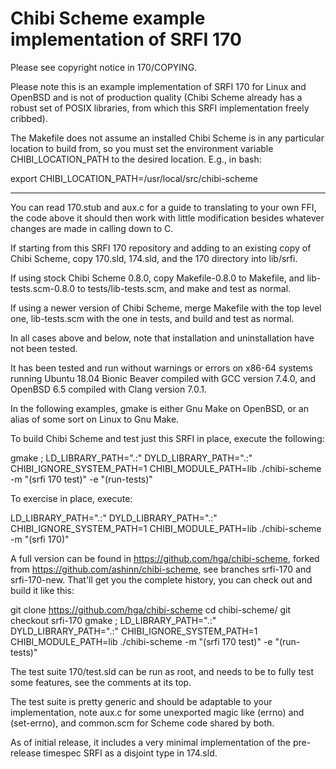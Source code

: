 # Chibi Scheme example implementation of SRFI 170

Please see copyright notice in 170/COPYING.

Please note this is an example implementation of SRFI 170 for Linux
and OpenBSD and is not of production quality (Chibi Scheme already has
a robust set of POSIX libraries, from which this SRFI implementation
freely cribbed).

The Makefile does not assume an installed Chibi Scheme is in any
particular location to build from, so you must set the environment
variable CHIBI_LOCATION_PATH to the desired location.  E.g., in bash:

export CHIBI_LOCATION_PATH=/usr/local/src/chibi-scheme

----------------

You can read 170.stub and aux.c for a guide to translating to your own
FFI, the code above it should then work with little modification
besides whatever changes are made in calling down to C.

If starting from this SRFI 170 repository and adding to an existing
copy of Chibi Scheme, copy 170.sld, 174.sld, and the 170 directory
into lib/srfi.

If using stock Chibi Scheme 0.8.0, copy Makefile-0.8.0 to Makefile,
and lib-tests.scm-0.8.0 to tests/lib-tests.scm, and make and test as
normal.

If using a newer version of Chibi Scheme, merge Makefile with the top
level one, lib-tests.scm with the one in tests, and build and test as
normal.

In all cases above and below, note that installation and
uninstallation have not been tested.

It has been tested and run without warnings or errors on x86-64
systems running Ubuntu 18.04 Bionic Beaver compiled with GCC version
7.4.0, and OpenBSD 6.5 compiled with Clang version 7.0.1.

In the following examples, gmake is either Gnu Make on OpenBSD, or an
alias of some sort on Linux to Gnu Make.

To build Chibi Scheme and test just this SRFI in place, execute the following:

gmake ; LD_LIBRARY_PATH=".:" DYLD_LIBRARY_PATH=".:" CHIBI_IGNORE_SYSTEM_PATH=1 CHIBI_MODULE_PATH=lib ./chibi-scheme -m "(srfi 170 test)" -e "(run-tests)"

To exercise in place, execute:

LD_LIBRARY_PATH=".:" DYLD_LIBRARY_PATH=".:" CHIBI_IGNORE_SYSTEM_PATH=1 CHIBI_MODULE_PATH=lib ./chibi-scheme -m "(srfi 170)"

A full version can be found in https://github.com/hga/chibi-scheme,
forked from https://github.com/ashinn/chibi-scheme, see branches
srfi-170 and srfi-170-new.  That'll get you the complete history,
you can check out and build it like this:

git clone https://github.com/hga/chibi-scheme
cd chibi-scheme/
git checkout srfi-170
gmake ; LD_LIBRARY_PATH=".:" DYLD_LIBRARY_PATH=".:" CHIBI_IGNORE_SYSTEM_PATH=1 CHIBI_MODULE_PATH=lib ./chibi-scheme -m "(srfi 170 test)" -e "(run-tests)"

The test suite 170/test.sld can be run as root, and needs to be to
fully test some features, see the comments at its top.

The test suite is pretty generic and should be adaptable to your
implementation, note aux.c for some unexported magic like (errno) and
(set-errno), and common.scm for Scheme code shared by both.

As of initial release, it includes a very minimal implementation of
the pre-release timespec SRFI as a disjoint type in 174.sld.
